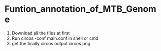 # Funtion_annotation_of_MTB_Genome
  1. Download all the files at first
  2. Run circos -conf main.conf in shell or cmd
  3. get the finally circos output circos.png
